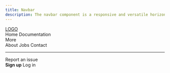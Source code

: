 ```yaml
---
title: Navbar
description: The navbar component is a responsive and versatile horizontal navigation bar
---
```


<nav class="navbar" data-controller="navbar">
  <div class="navbar-brand">
    <a class="navbar-item" href="/">
      LOGO
    </a>
    <a role="button" class="navbar-burger" data-navbar-target="burger" data-action="navbar#toggleMenu">
      <span aria-hidden="true"></span>
      <span aria-hidden="true"></span>
      <span aria-hidden="true"></span>
    </a>
  </div>
  <div class="navbar-menu" data-navbar-target="menu">
    <div class="navbar-start">
      <a class="navbar-item">
        Home
      </a>
      <a class="navbar-item">
        Documentation
      </a>
      <div class="navbar-item has-dropdown is-hoverable">
        <a class="navbar-link">
          More
        </a>
        <div class="navbar-dropdown">
          <a class="navbar-item">
            About
          </a>
          <a class="navbar-item">
            Jobs
          </a>
          <a class="navbar-item">
            Contact
          </a>
          <hr class="navbar-divider">
          <a class="navbar-item">
            Report an issue
          </a>
        </div>
      </div>
    </div>
    <div class="navbar-end">
      <div class="navbar-item">
        <div class="buttons">
          <a class="button is-primary">
            <strong>Sign up</strong>
          </a>
          <a class="button is-light">
            Log in
          </a>
        </div>
      </div>
    </div>
  </div>
</nav>
